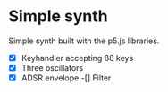 # Simple synth
Simple synth built with the p5.js libraries.

-[x] Keyhandler accepting 88 keys
-[x] Three oscillators
-[x] ADSR envelope
-[] Filter
